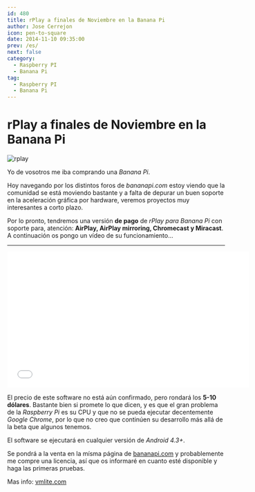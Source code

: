 ```yaml
---
id: 480
title: rPlay a finales de Noviembre en la Banana Pi
author: Jose Cerrejon
icon: pen-to-square
date: 2014-11-10 09:35:00
prev: /es/
next: false
category:
  - Raspberry PI
  - Banana Pi
tag:
  - Raspberry PI
  - Banana Pi
---
```


# rPlay a finales de Noviembre en la Banana Pi

![rplay](/images/airplay.jpg)

Yo de vosotros me iba comprando una *Banana Pi*. 

Hoy navegando por los distintos foros de *bananapi.com* estoy viendo que la comunidad se está moviendo bastante y a falta de depurar un buen soporte en la aceleración gráfica por hardware, veremos proyectos muy interesantes a corto plazo.

Por lo pronto, tendremos una versión **de pago** de *rPlay para Banana Pi* con soporte para, atención: **AirPlay, AirPlay mirroring, Chromecast y Miracast**. A continuación os pongo un vídeo de su funcionamiento...

- - -
<iframe width="560" height="315" src="//www.youtube.com/embed/JX6SYvJUa5U" frameborder="0" allowfullscreen></iframe>

El precio de este software no está aún confirmado, pero rondará los **5-10 dólares**. Bastante bien si promete lo que dicen, y es que el gran problema de la *Raspberry Pi* es su CPU y que no se pueda ejecutar decentemente *Google Chrome*, por lo que no creo que continúen su desarrollo más allá de la beta que algunos tenemos.

El software se ejecutará en cualquier versión de *Android 4.3+*. 

Se pondrá a la venta en la mísma página de [bananapi.com](http://bananapi.com) y probablemente me compre una licencia, así que os informaré en cuanto esté disponible y haga las primeras pruebas.

Mas info: [vmlite.com](http://www.vmlite.com/index.php?option=com_kunena&Itemid=158&func=view&catid=23&id=17973&limit=6&limitstart=6)